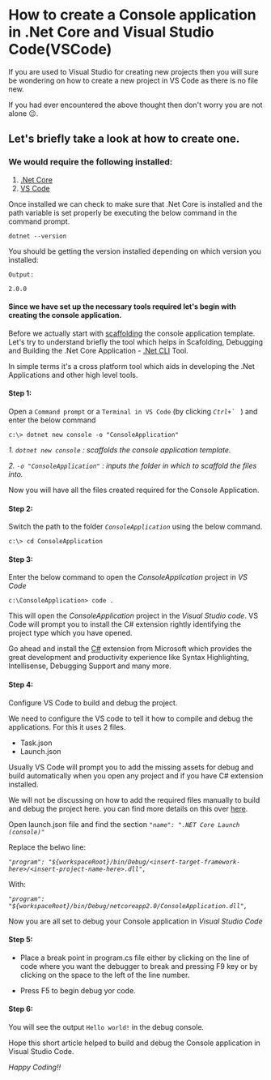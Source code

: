 # How to create a Console application in .Net Core and Visual Studio Code(VSCode) 


If you are used to Visual Studio for creating new projects then you will sure be wondering on how to create a new project in VS Code as there is no file new.

If you had ever encountered the above thought then don't worry you are not alone :wink:.

## Let's briefly take a look at how to create one.

### We would require the following installed:             
1. [.Net Core](http://www.microsoft.com/net/download/core)
2. [VS Code](https://code.visualstudio.com/) 

Once installed we can check to make sure that .Net Core is installed and the path variable is set properly be executing the below command in the command prompt.

```
dotnet --version
```
You should be getting the version installed depending on which version you installed:
```
Output:

2.0.0
```

#### Since we have set up the necessary tools required let's begin with creating the console application.

Before we actually start with [scaffolding](http://www.dictionary.com/browse/scaffold) the console application template. Let's try to understand briefly the tool which helps in Scafolding, Debugging and Building the .Net Core Application - [.Net CLI](https://docs.microsoft.com/en-us/dotnet/core/tools/?tabs=netcore2x) Tool.

In simple terms it's a cross platform tool which aids in developing the .Net Applications and other high level tools.
#### Step 1:

Open a ``Command prompt`` or a ``Terminal in VS Code`` (by clicking _``Ctrl+` ``_ ) and enter the below command
```
c:\> dotnet new console -o "ConsoleApplication"
```
_1. _``dotnet new console``_ : scaffolds the console application template._ 

_2. _``-o "ConsoleApplication"``_ : inputs the folder in which to scaffold the files into._


Now you will have all the files created required for the Console Application.

#### Step 2:
Switch the path to the folder _``ConsoleApplication``_ using the below command. 
```
c:\> cd ConsoleApplication
```

#### Step 3:
Enter the below command to open the _ConsoleApplication_ project in _VS Code_
```
c:\ConsoleApplication> code .
```
This will open the _ConsoleApplication_ project in the _Visual Studio code_. VS Code will prompt you to install the C# extension rightly identifying the project type which you have opened.

Go ahead and install the [C#](https://marketplace.visualstudio.com/items?itemName=ms-vscode.csharp) extension from Microsoft which provides the great development and productivity experience like Syntax Highlighting, Intellisense, Debugging Support and many more.

#### Step 4:
Configure VS Code to build and debug the project.

We need to configure the VS code to tell it how to compile and debug the applications. For this it uses 2 files.

* Task.json 
* Launch.json

Usually VS Code will prompt you to add the missing assets for debug and build automatically when you open any project and if you have C# extension installed.

We will not be discussing on how to add the required files manually to build and debug the project here. you can find more details on this over [here](https://github.com/OmniSharp/omnisharp-vscode/blob/master/debugger.md).

Open launch.json file and find the section _``"name": ".NET Core Launch (console)"``_

Replace the belwo line:

_``"program": "${workspaceRoot}/bin/Debug/<insert-target-framework-here>/<insert-project-name-here>.dll",``_

With:

_``"program": "${workspaceRoot}/bin/Debug/netcoreapp2.0/ConsoleApplication.dll",``_

Now you are all set to debug your Console application in _Visual Studio Code_

#### Step 5:
* Place a break point in program.cs file either by clicking on the line of code where you want the debugger to break and pressing F9 key or by clicking on the space to the left of the line number.

* Press F5 to begin debug yor code.

#### Step 6:

You will see the output ``Hello world!`` in the debug console.

Hope this short article helped to build and debug the Console application in Visual Studio Code.

_Happy Coding!!_